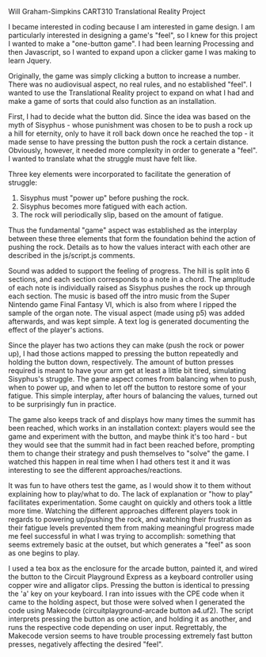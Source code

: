 Will Graham-Simpkins
CART310
Translational Reality Project

I became interested in coding because I am interested in game design. I am particularly interested in designing a game's "feel", so I knew for this project I wanted to make a "one-button game". I had been learning Processing and then Javascript, so I wanted to expand upon a clicker game I was making to learn Jquery.

Originally, the game was simply clicking a button to increase a number. There was no audiovisual aspect, no real rules, and no established "feel". I wanted to use the Translational Reality project to expand on what I had and make a game of sorts that could also function as an installation.

First, I had to decide what the button did. Since the idea was based on the myth of Sisyphus - whose punishment was chosen to be to push a rock up a hill for eternity, only to have it roll back down once he reached the top - it made sense to have pressing the button push the rock a certain distance. Obviously, however, it needed more complexity in order to generate a "feel". I wanted to translate what the struggle must have felt like.

Three key elements were incorporated to facilitate the generation of struggle:
1. Sisyphus must "power up" before pushing the rock.
2. Sisyphus becomes more fatigued with each action.
2. The rock will periodically slip, based on the amount of fatigue.

Thus the fundamental "game" aspect was established as the interplay between these three elements that form the foundation behind the action of pushing the rock. Details as to how the values interact with each other are described in the js/script.js comments.

Sound was added to support the feeling of progress. The hill is split into 6 sections, and each section corresponds to a note in a chord. The amplitude of each note is individually raised as Sisyphus pushes the rock up through each section. The music is based off the intro music from the Super Nintendo game Final Fantasy VI, which is also from where I ripped the sample of the organ note. The visual aspect (made using p5) was added afterwards, and was kept simple. A text log is generated documenting the effect of the player's actions.

Since the player has two actions they can make (push the rock or power up), I had those actions mapped to pressing the button repeatedly and holding the button down, respectively. The amount of button presses required is meant to have your arm get at least a little bit tired, simulating Sisyphus's struggle. The game aspect comes from balancing when to push, when to power up, and when to let off the button to restore some of your fatigue. This simple interplay, after hours of balancing the values, turned out to be surprisingly fun in practice.

The game also keeps track of and displays how many times the summit has been reached, which works in an installation context: players would see the game and experiment with the button, and maybe think it's too hard - but they would see that the summit had in fact been reached before, prompting them to change their strategy and push themselves to "solve" the game. I watched this happen in real time when I had others test it and it was interesting to see the different approaches/reactions.

It was fun to have others test the game, as I would show it to them without explaining how to play/what to do. The lack of explanation or "how to play" facilitates experimentation. Some caught on quickly and others took a little more time. Watching the different approaches different players took in regards to powering up/pushing the rock, and watching their frustration as their fatigue levels prevented them from making meaningful progress made me feel successful in what I was trying to accomplish: something that seems extremely basic at the outset, but which generates a "feel" as soon as one begins to play.

I used a tea box as the enclosure for the arcade button, painted it, and wired the button to the Circuit Playground Express as a keyboard controller using copper wire and alligator clips. Pressing the button is identical to pressing the 'a' key on your keyboard. I ran into issues with the CPE code when it came to the holding aspect, but those were solved when I generated the code using Makecode (circuitplayground-arcade button a4.uf2). The script interprets pressing the button as one action, and holding it as another, and runs the respective code depending on user input. Regrettably, the Makecode version seems to have trouble processing extremely fast button presses, negatively affecting the desired "feel".
